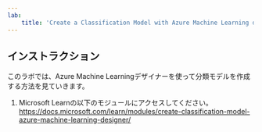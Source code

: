 ```yaml
---
lab:
    title: 'Create a Classification Model with Azure Machine Learning designer'
---
```


## インストラクション

このラボでは、Azure Machine Learningデザイナーを使って分類モデルを作成する方法を見ていきます。

1. Microsoft Learnの以下のモジュールにアクセスしてください。
   https://docs.microsoft.com/learn/modules/create-classification-model-azure-machine-learning-designer/
